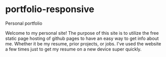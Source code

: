 # portfolio-responsive
Personal portfolio

Welcome to my personal site! The purpose of this site is to utilize the free static page hosting of github pages to have an easy way to get info about me. Whether it be my resume, prior projects, or jobs. I've used the website a few times just to get my resume on a new device super quickly.
